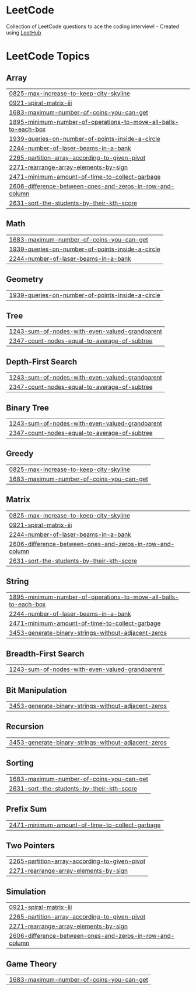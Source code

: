 # LeetCode
Collection of LeetCode questions to ace the coding interview! - Created using [LeetHub](https://github.com/QasimWani/LeetHub)

<!---LeetCode Topics Start-->
# LeetCode Topics
## Array
|  |
| ------- |
| [0825-max-increase-to-keep-city-skyline](https://github.com/SeanKim912/LeetCode/tree/master/0825-max-increase-to-keep-city-skyline) |
| [0921-spiral-matrix-iii](https://github.com/SeanKim912/LeetCode/tree/master/0921-spiral-matrix-iii) |
| [1683-maximum-number-of-coins-you-can-get](https://github.com/SeanKim912/LeetCode/tree/master/1683-maximum-number-of-coins-you-can-get) |
| [1895-minimum-number-of-operations-to-move-all-balls-to-each-box](https://github.com/SeanKim912/LeetCode/tree/master/1895-minimum-number-of-operations-to-move-all-balls-to-each-box) |
| [1939-queries-on-number-of-points-inside-a-circle](https://github.com/SeanKim912/LeetCode/tree/master/1939-queries-on-number-of-points-inside-a-circle) |
| [2244-number-of-laser-beams-in-a-bank](https://github.com/SeanKim912/LeetCode/tree/master/2244-number-of-laser-beams-in-a-bank) |
| [2265-partition-array-according-to-given-pivot](https://github.com/SeanKim912/LeetCode/tree/master/2265-partition-array-according-to-given-pivot) |
| [2271-rearrange-array-elements-by-sign](https://github.com/SeanKim912/LeetCode/tree/master/2271-rearrange-array-elements-by-sign) |
| [2471-minimum-amount-of-time-to-collect-garbage](https://github.com/SeanKim912/LeetCode/tree/master/2471-minimum-amount-of-time-to-collect-garbage) |
| [2606-difference-between-ones-and-zeros-in-row-and-column](https://github.com/SeanKim912/LeetCode/tree/master/2606-difference-between-ones-and-zeros-in-row-and-column) |
| [2631-sort-the-students-by-their-kth-score](https://github.com/SeanKim912/LeetCode/tree/master/2631-sort-the-students-by-their-kth-score) |
## Math
|  |
| ------- |
| [1683-maximum-number-of-coins-you-can-get](https://github.com/SeanKim912/LeetCode/tree/master/1683-maximum-number-of-coins-you-can-get) |
| [1939-queries-on-number-of-points-inside-a-circle](https://github.com/SeanKim912/LeetCode/tree/master/1939-queries-on-number-of-points-inside-a-circle) |
| [2244-number-of-laser-beams-in-a-bank](https://github.com/SeanKim912/LeetCode/tree/master/2244-number-of-laser-beams-in-a-bank) |
## Geometry
|  |
| ------- |
| [1939-queries-on-number-of-points-inside-a-circle](https://github.com/SeanKim912/LeetCode/tree/master/1939-queries-on-number-of-points-inside-a-circle) |
## Tree
|  |
| ------- |
| [1243-sum-of-nodes-with-even-valued-grandparent](https://github.com/SeanKim912/LeetCode/tree/master/1243-sum-of-nodes-with-even-valued-grandparent) |
| [2347-count-nodes-equal-to-average-of-subtree](https://github.com/SeanKim912/LeetCode/tree/master/2347-count-nodes-equal-to-average-of-subtree) |
## Depth-First Search
|  |
| ------- |
| [1243-sum-of-nodes-with-even-valued-grandparent](https://github.com/SeanKim912/LeetCode/tree/master/1243-sum-of-nodes-with-even-valued-grandparent) |
| [2347-count-nodes-equal-to-average-of-subtree](https://github.com/SeanKim912/LeetCode/tree/master/2347-count-nodes-equal-to-average-of-subtree) |
## Binary Tree
|  |
| ------- |
| [1243-sum-of-nodes-with-even-valued-grandparent](https://github.com/SeanKim912/LeetCode/tree/master/1243-sum-of-nodes-with-even-valued-grandparent) |
| [2347-count-nodes-equal-to-average-of-subtree](https://github.com/SeanKim912/LeetCode/tree/master/2347-count-nodes-equal-to-average-of-subtree) |
## Greedy
|  |
| ------- |
| [0825-max-increase-to-keep-city-skyline](https://github.com/SeanKim912/LeetCode/tree/master/0825-max-increase-to-keep-city-skyline) |
| [1683-maximum-number-of-coins-you-can-get](https://github.com/SeanKim912/LeetCode/tree/master/1683-maximum-number-of-coins-you-can-get) |
## Matrix
|  |
| ------- |
| [0825-max-increase-to-keep-city-skyline](https://github.com/SeanKim912/LeetCode/tree/master/0825-max-increase-to-keep-city-skyline) |
| [0921-spiral-matrix-iii](https://github.com/SeanKim912/LeetCode/tree/master/0921-spiral-matrix-iii) |
| [2244-number-of-laser-beams-in-a-bank](https://github.com/SeanKim912/LeetCode/tree/master/2244-number-of-laser-beams-in-a-bank) |
| [2606-difference-between-ones-and-zeros-in-row-and-column](https://github.com/SeanKim912/LeetCode/tree/master/2606-difference-between-ones-and-zeros-in-row-and-column) |
| [2631-sort-the-students-by-their-kth-score](https://github.com/SeanKim912/LeetCode/tree/master/2631-sort-the-students-by-their-kth-score) |
## String
|  |
| ------- |
| [1895-minimum-number-of-operations-to-move-all-balls-to-each-box](https://github.com/SeanKim912/LeetCode/tree/master/1895-minimum-number-of-operations-to-move-all-balls-to-each-box) |
| [2244-number-of-laser-beams-in-a-bank](https://github.com/SeanKim912/LeetCode/tree/master/2244-number-of-laser-beams-in-a-bank) |
| [2471-minimum-amount-of-time-to-collect-garbage](https://github.com/SeanKim912/LeetCode/tree/master/2471-minimum-amount-of-time-to-collect-garbage) |
| [3453-generate-binary-strings-without-adjacent-zeros](https://github.com/SeanKim912/LeetCode/tree/master/3453-generate-binary-strings-without-adjacent-zeros) |
## Breadth-First Search
|  |
| ------- |
| [1243-sum-of-nodes-with-even-valued-grandparent](https://github.com/SeanKim912/LeetCode/tree/master/1243-sum-of-nodes-with-even-valued-grandparent) |
## Bit Manipulation
|  |
| ------- |
| [3453-generate-binary-strings-without-adjacent-zeros](https://github.com/SeanKim912/LeetCode/tree/master/3453-generate-binary-strings-without-adjacent-zeros) |
## Recursion
|  |
| ------- |
| [3453-generate-binary-strings-without-adjacent-zeros](https://github.com/SeanKim912/LeetCode/tree/master/3453-generate-binary-strings-without-adjacent-zeros) |
## Sorting
|  |
| ------- |
| [1683-maximum-number-of-coins-you-can-get](https://github.com/SeanKim912/LeetCode/tree/master/1683-maximum-number-of-coins-you-can-get) |
| [2631-sort-the-students-by-their-kth-score](https://github.com/SeanKim912/LeetCode/tree/master/2631-sort-the-students-by-their-kth-score) |
## Prefix Sum
|  |
| ------- |
| [2471-minimum-amount-of-time-to-collect-garbage](https://github.com/SeanKim912/LeetCode/tree/master/2471-minimum-amount-of-time-to-collect-garbage) |
## Two Pointers
|  |
| ------- |
| [2265-partition-array-according-to-given-pivot](https://github.com/SeanKim912/LeetCode/tree/master/2265-partition-array-according-to-given-pivot) |
| [2271-rearrange-array-elements-by-sign](https://github.com/SeanKim912/LeetCode/tree/master/2271-rearrange-array-elements-by-sign) |
## Simulation
|  |
| ------- |
| [0921-spiral-matrix-iii](https://github.com/SeanKim912/LeetCode/tree/master/0921-spiral-matrix-iii) |
| [2265-partition-array-according-to-given-pivot](https://github.com/SeanKim912/LeetCode/tree/master/2265-partition-array-according-to-given-pivot) |
| [2271-rearrange-array-elements-by-sign](https://github.com/SeanKim912/LeetCode/tree/master/2271-rearrange-array-elements-by-sign) |
| [2606-difference-between-ones-and-zeros-in-row-and-column](https://github.com/SeanKim912/LeetCode/tree/master/2606-difference-between-ones-and-zeros-in-row-and-column) |
## Game Theory
|  |
| ------- |
| [1683-maximum-number-of-coins-you-can-get](https://github.com/SeanKim912/LeetCode/tree/master/1683-maximum-number-of-coins-you-can-get) |
<!---LeetCode Topics End-->